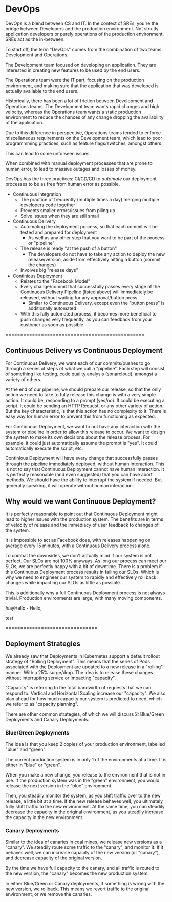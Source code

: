 # DevOps

DevOps is a blend between CS and IT. In the context of SREs, you're the bridge between Developers and the production environment. Not strictly application developers or purely operations of the production environment. SREs act as the in-between.

To start off, the term "DevOps" comes from the combination of two teams: Development and Operations.

The Development team focused on developing an application. They are interested in creating new features to be used by the end users.

The Operations team were the IT part, focusing on the production environment, and making sure that the application that was developed is actually available to the end users.

Historically, there has been a lot of friction between Development and Operations teams. The Development team wants rapid changes and high velocity, whereas the Operations team wants a static production environment to reduce the chances of any change dropping the availability of the application.

Due to this difference in perspective, Operations teams tended to enforce miscellaneous requirements on the Development team, which lead to poor programmming practices, such as feature flags/switches, amongst others.

This can lead to some unforseen issues.

When combined with manual deployment processes that are prone to human error, to lead to massive outages and losses of money.



DevOps has the three practices: CI/CD/CD to _automate_ our deployment processes to be as free from human error as possible.

- Continuous Integration
    - The practice of frequently (multiple times a day) merging multiple developers code together
    - Prevents smaller errors/issues from piling up
    - Solve issues when they are still small
- Continuous Delivery
    - Automating the deployment process, so that each commit will be tested and prepared for deployment
        - As well as any other step that you want to be part of the process or "pipeline"
    - The release is ready "at the push of a button"
        - The developers do not have to take any action to deploy the new release/version, aside from effectively hitting a button (commit the changes)
    - Involves big "release days"
- Continious Deployment
    - Relates to the "Facebook Model"
    - Every change/commit that successfully passes every stage of the Continuous Delivery Pipeline (listed above) will immediately be released, without waiting for any approval/button press
        - Similar to Continuous Delivery, except even the "button press" is additionally automated
    - With this fully automated process, it becomes more beneficial to push changes very frequently, as you can feedback from your customer as soon as possible



===============================================



## Continuous Delivery vs Continuous Deployment

For Continuous Delivery, we want each of our commits/pushes to go through a series of steps of what we call a "pipeline". Each step will consist of something like testing, code quality analysis (sonarcloud), amongst a variety of others.

At the end of our pipeline, we should prepare our release, so that the only action we need to take to fully release this change is with a very simple action. It could be, responding to a prompt (yes/no). It could be executing a script. It could be sending an HTTP Request, or any other variety of action. But the key characteristic, is that this action has no complexity to it. There is easy way for human error to prevent this from functioning as expected.

For Continuous Deployment, we want to not have any interaction with the system or pipeline in order to allow this release to occur. We want to design the system to make its own decisions about the release process. For example, it could just automatically assume the prompt is "yes". It could automatically execute the script, etc.

Continious Deployment will have every change that successfully passes through the pipeline immediately deployed, without human interaction.
This is not to say that Continuous Deployment cannot have human interaction. It is perfectly reasonable (and even suggested) that you can have abort methods. We should have the ability to interrupt the system if needed. But generally speaking, it will operate without human interaction.

## Why would we want Continuous Deployment?

It is perfectly reasonable to point out that Continuous Deployment might lead to higher issues with the production system. The benefits are in terms of velocity of release and the immediacy of user feedback to changes of the system.

It is impossible to act as Facebook does, with releases happening on average every 15 minutes, with a Continuous Delivery process alone.

To combat the downsides, we don't actually mind if our system is not perfect. Our SLOs are not 100% anyways. As long our process can meet our SLOs, we are perfectly happy with a bit of downtime.
There is a problem if this Continuous Deployment process results in failing our SLOs. Which is why we need to engineer our system to rapidly and effectively roll back changes while impacting our SLOs as little as possible.

This is additionally why a full Continuous Deployment process is not always trivial. Production environments are large, with many moving components.


/sayHello		- Hello, <GuestName>

test

===============================

## Deployment Strategies

We already saw that Deployments in Kubernetes support a default rollout strategy of "Rolling Deployment".
This means that the series of Pods associated with the Deployment are updated to a new release in a "rolling" manner. With a 25% surge/drop. The idea is to release these changes without interrupting service or impacting "capacity".

"Capacity" is referring to the total bandwidth of requests that we can respond to. Vertical and Horizontal Scaling increase our "capacity". We also plan ahead for how much capacity our system is predicted to need, which we refer to as "capacity planning".

There are other common strategies, of which we will discuss 2: Blue/Green Deployments and Canary Deployments.

### Blue/Green Deployments

The idea is that you keep 2 copies of your production environment, labelled "blue" and "green".

The current production system is in only 1 of the environments at a time. It is either in "blue" or "green".

When you make a new change, you release to the environment that is not in use. If the production system was in the "green" environment, you would release the next version in the "blue" environment.

Then, you steadily monitor the system, as you shift traffic over to the new release, a little bit at a time. If the new release behaves well, you ultimately fully shift traffic to the new environment. At the same time, you can steadily decrease the capacity in the original environment, as you steadily increase the capacity in the new environment.

### Canary Deployments

Similar to the idea of canaries in coal mines, we release new versions as a "canary".
We steadily route some traffic to the "canary", and monitor it. If it behaves well, we can increase capacity of the new version (or "canary"), and decrease capacity of the original version.

By the time we have full capacity to the canary, and all traffic is routed to the new version, the "canary" becomes the new production system.

In either Blue/Green or Canary deployments, if something is wrong with the new version, we rollback. This means we revert traffic to the original environment, or we remove the canaries.